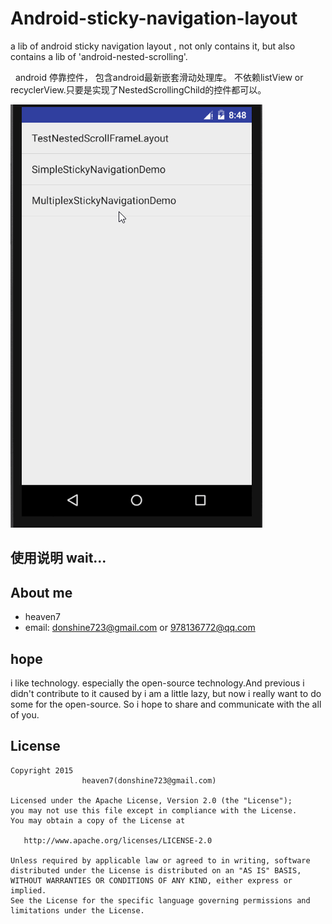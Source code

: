 # Android-sticky-navigation-layout
 a lib of android sticky navigation layout , not only contains it, but also contains a lib of 'android-nested-scrolling'.
 
   android 停靠控件， 包含android最新嵌套滑动处理库。 不依赖listView or recyclerView.只要是实现了NestedScrollingChild的控件都可以。
   
  <img src="/art/sticky_navigation_layout.gif" alt="Demo Screen Capture" width="403px" height="677px"/>

## 使用说明 wait...
 
  
## About me
   * heaven7 
   * email: donshine723@gmail.com or 978136772@qq.com   
   
## hope
i like technology. especially the open-source technology.And previous i didn't contribute to it caused by i am a little lazy, but now i really want to do some for the open-source. So i hope to share and communicate with the all of you.


## License

    Copyright 2015   
                    heaven7(donshine723@gmail.com)

    Licensed under the Apache License, Version 2.0 (the "License");
    you may not use this file except in compliance with the License.
    You may obtain a copy of the License at

       http://www.apache.org/licenses/LICENSE-2.0

    Unless required by applicable law or agreed to in writing, software
    distributed under the License is distributed on an "AS IS" BASIS,
    WITHOUT WARRANTIES OR CONDITIONS OF ANY KIND, either express or implied.
    See the License for the specific language governing permissions and
    limitations under the License.

